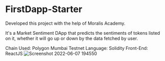 # FirstDapp-Starter

Developed this project with the help of Moralis Academy.

It's a Market Sentiment DApp that predicts the sentiments of tokens listed on it, whether it will go up or down by the data fetched by user.

Chain Used: Polygon Mumbai Testnet
Language: Solidity
Front-End: ReactJS
![Screenshot 2022-06-07 194550](https://user-images.githubusercontent.com/34914837/172403234-ce7d9412-50c1-43c6-82a1-d0e70f289e10.png)

